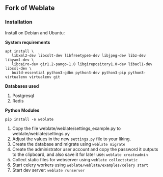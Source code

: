 ## Fork of Weblate

### Installation

Install on Debian and Ubuntu:

**System requirements**

```
apt install \
   libxml2-dev libxslt-dev libfreetype6-dev libjpeg-dev libz-dev libyaml-dev \
   libcairo-dev gir1.2-pango-1.0 libgirepository1.0-dev libacl1-dev libssl-dev \
   build-essential python3-gdbm python3-dev python3-pip python3-virtualenv virtualenv git
```

**Databases used**

1. Postgresql
2. Redis

**Python Modules**

```
pip install -e weblate
```

1. Copy the file weblate/weblate/settings_example.py to weblate/weblate/settings.py
2. Adjust the values in the new `settings.py` file to your liking.
3. Create the database and migrate using `weblate migrate`
4. Create the administrator user account and copy the password it outputs to the clipboard, and also save it for later use: `weblate createadmin`
5. Collect static files for webserver using `weblate collectstatic`
6. Start celery workers using `weblate/weblate/examples/celery start`
7. Start dev server: `weblate runserver`
